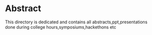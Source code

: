 # Abstract

This directory is dedicated and contains all abstracts,ppt,presentations done during college hours,symposiums,hackethons etc
